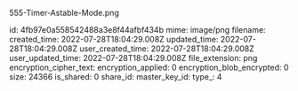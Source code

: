 555-Timer-Astable-Mode.png

id: 4fb97e0a558542488a3e8f44afbf434b
mime: image/png
filename: 
created_time: 2022-07-28T18:04:29.008Z
updated_time: 2022-07-28T18:04:29.008Z
user_created_time: 2022-07-28T18:04:29.008Z
user_updated_time: 2022-07-28T18:04:29.008Z
file_extension: png
encryption_cipher_text: 
encryption_applied: 0
encryption_blob_encrypted: 0
size: 24366
is_shared: 0
share_id: 
master_key_id: 
type_: 4